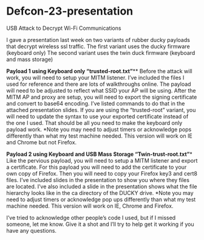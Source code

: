 # Defcon-23-presentation
USB Attack to Decrypt Wi-Fi Communications

I gave a presentation last week on two variants of rubber ducky payloads that decrypt wireless ssl traffic. 
The first variant uses the ducky firmware (keyboard only)
The second variant uses the twin duck firmware (keyboard and mass storage)

****Payload 1 using Keyboard only “trusted-root.txt”******
Before the attack will work, you will need to setup your MITM listener. I’ve included the files I used for reference and there are lots of walkthroughs online. The payload will need to be adjusted to reflect what SSID your AP will be using. 
After the MITM AP and proxy are setup, you will need to export the signing certificate and convert to base64 encoding. I’ve listed commands to do that in the attached presentation slides. 
If you are using the “trusted-root” variant, you will need to update the syntax to use your exported certificate instead of the one I used. 
That should be all you need to make the keyboard only payload work. 
*Note you may need to adjust timers or acknowledge pops differently than what my test machine needed. This version will work on IE and Chrome but not Firefox.

****Payload 2 using Keyboard and USB Mass Storage “Twin-trust-root.txt”*****
Like the pervious payload, you will need to setup a MITM listener and export a certificate. 
For this payload you will need to add the certificate to your own copy of Firefox. Then you will need to copy your Firefox key3 and cert8 files. I’ve included slides in the presentation to show you where they files are located. I’ve also included a slide in the presentation shows what the file hierarchy looks like in the ca directory of the DUCKY drive. 
*Note you may need to adjust timers or acknowledge pop ups differently than what my test machine needed. This version will work on IE, Chrome and Firefox.

I’ve tried to acknowledge other people’s code I used, but if I missed someone, let me know. Give it a shot and I’ll try to help get it working if you have any questions.
